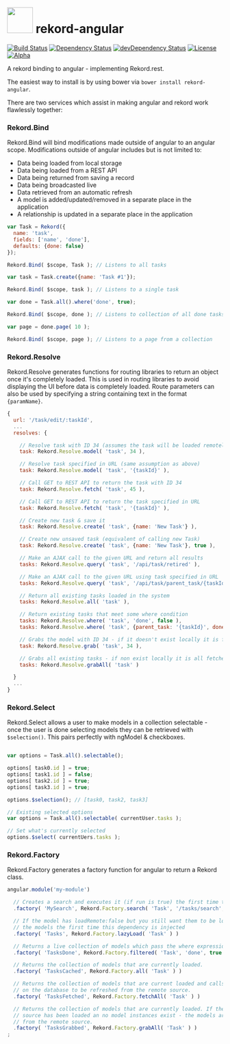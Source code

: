 # <img src="https://raw.githubusercontent.com/Rekord/rekord/master/images/rekord-color.png" width="60"> rekord-angular

[![Build Status](https://travis-ci.org/Rekord/rekord-angular.svg)](https://travis-ci.org/Rekord/rekord-angular)
[![Dependency Status](https://david-dm.org/Rekord/rekord-angular.svg)](https://david-dm.org/Rekord/rekord-angular)
[![devDependency Status](https://david-dm.org/Rekord/rekord-angular/dev-status.svg)](https://david-dm.org/Rekord/rekord-angular#info=devDependencies)
[![License](https://img.shields.io/badge/license-MIT-blue.svg)](https://github.com/Rekord/rekord/blob/master/LICENSE)
[![Alpha](https://img.shields.io/badge/State-Alpha-orange.svg)]()

A rekord binding to angular - implementing Rekord.rest.

The easiest way to install is by using bower via `bower install rekord-angular`.

There are two services which assist in making angular and rekord work flawlessly together:

### Rekord.Bind

Rekord.Bind will bind modifications made outside of angular to an angular scope.
Modifications outside of angular includes but is not limited to:

- Data being loaded from local storage
- Data being loaded from a REST API
- Data being returned from saving a record
- Data being broadcasted live
- Data retrieved from an automatic refresh
- A model is added/updated/removed in a separate place in the application
- A relationship is updated in a separate place in the application

```javascript
var Task = Rekord({
  name: 'task',
  fields: ['name', 'done'],
  defaults: {done: false}
});

Rekord.Bind( $scope, Task ); // Listens to all tasks

var task = Task.create({name: 'Task #1'});

Rekord.Bind( $scope, task ); // Listens to a single task

var done = Task.all().where('done', true);

Rekord.Bind( $scope, done ); // Listens to collection of all done tasks

var page = done.page( 10 );

Rekord.Bind( $scope, page ); // Listens to a page from a collection
```

### Rekord.Resolve

Rekord.Resolve generates functions for routing libraries to return an object
once it's completely loaded. This is used in routing libraries to avoid displaying the
UI before data is completely loaded. Route parameters can also be used by specifying a string containing text in the format `{paramName}`.

```javascript
{
  url: '/task/edit/:taskId',
  ...
  resolves: {

    // Resolve task with ID 34 (assumes the task will be loaded remotely already)
    task: Rekord.Resolve.model( 'task', 34 ),

    // Resolve task specified in URL (same assumption as above)
    task: Rekord.Resolve.model( 'task', '{taskId}' ),

    // Call GET to REST API to return the task with ID 34
    task: Rekord.Resolve.fetch( 'task', 45 ),

    // Call GET to REST API to return the task specified in URL
    task: Rekord.Resolve.fetch( 'task', '{taskId}' ),

    // Create new task & save it
    task: Rekord.Resolve.create( 'task', {name: 'New Task'} ),

    // Create new unsaved task (equivalent of calling new Task)
    task: Rekord.Resolve.create( 'task', {name: 'New Task'}, true ),

    // Make an AJAX call to the given URL and return all results
    tasks: Rekord.Resolve.query( 'task', '/api/task/retired' ),

    // Make an AJAX call to the given URL using task specified in URL
    tasks: Rekord.Resolve.query( 'task', '/api/task/parent_task/{taskId}' ),

    // Return all existing tasks loaded in the system
    tasks: Rekord.Resolve.all( 'task' ),

    // Return existing tasks that meet some where condition
    tasks: Rekord.Resolve.where( 'task', 'done', false ),
    tasks: Rekord.Resolve.where( 'task', {parent_task: '{taskId}', done: true} ),

    // Grabs the model with ID 34 - if it doesn't exist locally it is fetched.
    task: Rekord.Resolve.grab( 'task', 34 ),

    // Grabs all existing tasks - if non exist locally it is all fetched.
    tasks: Rekord.Resolve.grabAll( 'task' )

  }
  ...
}

```

### Rekord.Select

Rekord.Select allows a user to make models in a collection selectable - once the
user is done selecting models they can be retrieved with `$selection()`. This
pairs perfectly with ngModel & checkboxes.

```javascript

var options = Task.all().selectable();

options[ task0.id ] = true;
options[ task1.id ] = false;
options[ task2.id ] = true;
options[ task3.id ] = true;

options.$selection(); // [task0, task2, task3]

// Existing selected options
var options = Task.all().selectable( currentUser.tasks );

// Set what's currently selected
options.$select( currentUers.tasks );

```

### Rekord.Factory

Rekord.Factory generates a factory function for angular to return a Rekord class.

```javascript
angular.module('my-module')

  // Creates a search and executes it (if run is true) the first time this dependency is injected.
  .factory( 'MySearch', Rekord.Factory.search( 'Task', '/tasks/search', {done: true}, true ) )

  // If the model has loadRemote:false but you still want them to be loaded - this will load
  // the models the first time this dependency is injected
  .factory( 'Tasks', Rekord.Factory.lazyLoad( 'Task' ) )

  // Returns a live collection of models which pass the where expression.
  .factory( 'TasksDone', Rekord.Factory.filtered( 'Task', 'done', true ) )

  // Returns the collection of models that are currently loaded.
  .factory( 'TasksCached', Rekord.Factory.all( 'Task' ) )

  // Returns the collection of models that are current loaded and calls
  // on the database to be refreshed from the remote source.
  .factory( 'TasksFetched', Rekord.Factory.fetchAll( 'Task' ) )

  // Returns the collection of models that are currently loaded. If the local
  // source has been loaded an no model instances exist - the models are loaded
  // from the remote source.
  .factory( 'TasksGrabbed', Rekord.Factory.grabAll( 'Task' ) )
;
```
